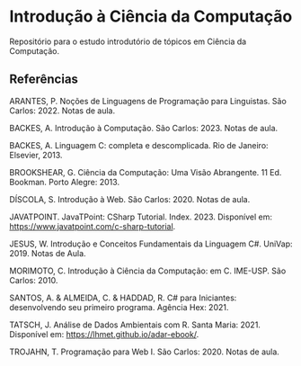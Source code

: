# Introdução à Ciência da Computação

Repositório para o estudo introdutório de tópicos em Ciência da Computação.

## Referências

ARANTES, P. Noções de Linguagens de Programação para Linguistas. São Carlos: 2022. Notas de aula.

BACKES, A. Introdução à Computação. São Carlos: 2023. Notas de aula.

BACKES, A. Linguagem C: completa e descomplicada. Rio de Janeiro: Elsevier, 2013.

BROOKSHEAR, G. Ciência da Computação: Uma Visão Abrangente. 11 Ed. Bookman. Porto Alegre: 2013.

DÍSCOLA, S. Introdução à Web. São Carlos: 2020. Notas de aula.

JAVATPOINT. JavaTPoint: CSharp Tutorial. Index. 2023. Disponível em: https://www.javatpoint.com/c-sharp-tutorial.

JESUS, W. Introdução e Conceitos Fundamentais da Linguagem C#. UniVap: 2019. Notas de Aula.

MORIMOTO, C. Introdução à Ciência da Computação: em C. IME-USP. São Carlos: 2010.

SANTOS, A. & ALMEIDA, C. & HADDAD, R. C# para Iniciantes: desenvolvendo seu primeiro programa. Agência Hex: 2021.

TATSCH, J. Análise de Dados Ambientais com R. Santa Maria: 2021. Disponível em: https://lhmet.github.io/adar-ebook/.

TROJAHN, T. Programação para Web I. São Carlos: 2020. Notas de aula.

